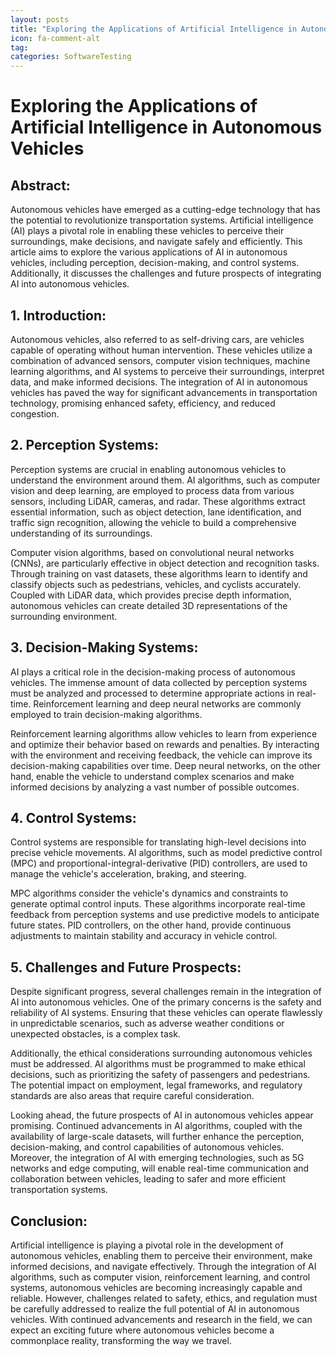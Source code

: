 ```yaml
---
layout: posts
title: "Exploring the Applications of Artificial Intelligence in Autonomous Vehicles"
icon: fa-comment-alt
tag:      
categories: SoftwareTesting
---
```



# Exploring the Applications of Artificial Intelligence in Autonomous Vehicles

## Abstract:

Autonomous vehicles have emerged as a cutting-edge technology that has the potential to revolutionize transportation systems. Artificial intelligence (AI) plays a pivotal role in enabling these vehicles to perceive their surroundings, make decisions, and navigate safely and efficiently. This article aims to explore the various applications of AI in autonomous vehicles, including perception, decision-making, and control systems. Additionally, it discusses the challenges and future prospects of integrating AI into autonomous vehicles.

## 1. Introduction:

Autonomous vehicles, also referred to as self-driving cars, are vehicles capable of operating without human intervention. These vehicles utilize a combination of advanced sensors, computer vision techniques, machine learning algorithms, and AI systems to perceive their surroundings, interpret data, and make informed decisions. The integration of AI in autonomous vehicles has paved the way for significant advancements in transportation technology, promising enhanced safety, efficiency, and reduced congestion.

## 2. Perception Systems:

Perception systems are crucial in enabling autonomous vehicles to understand the environment around them. AI algorithms, such as computer vision and deep learning, are employed to process data from various sensors, including LiDAR, cameras, and radar. These algorithms extract essential information, such as object detection, lane identification, and traffic sign recognition, allowing the vehicle to build a comprehensive understanding of its surroundings.

Computer vision algorithms, based on convolutional neural networks (CNNs), are particularly effective in object detection and recognition tasks. Through training on vast datasets, these algorithms learn to identify and classify objects such as pedestrians, vehicles, and cyclists accurately. Coupled with LiDAR data, which provides precise depth information, autonomous vehicles can create detailed 3D representations of the surrounding environment.

## 3. Decision-Making Systems:

AI plays a critical role in the decision-making process of autonomous vehicles. The immense amount of data collected by perception systems must be analyzed and processed to determine appropriate actions in real-time. Reinforcement learning and deep neural networks are commonly employed to train decision-making algorithms.

Reinforcement learning algorithms allow vehicles to learn from experience and optimize their behavior based on rewards and penalties. By interacting with the environment and receiving feedback, the vehicle can improve its decision-making capabilities over time. Deep neural networks, on the other hand, enable the vehicle to understand complex scenarios and make informed decisions by analyzing a vast number of possible outcomes.

## 4. Control Systems:

Control systems are responsible for translating high-level decisions into precise vehicle movements. AI algorithms, such as model predictive control (MPC) and proportional-integral-derivative (PID) controllers, are used to manage the vehicle's acceleration, braking, and steering.

MPC algorithms consider the vehicle's dynamics and constraints to generate optimal control inputs. These algorithms incorporate real-time feedback from perception systems and use predictive models to anticipate future states. PID controllers, on the other hand, provide continuous adjustments to maintain stability and accuracy in vehicle control.

## 5. Challenges and Future Prospects:

Despite significant progress, several challenges remain in the integration of AI into autonomous vehicles. One of the primary concerns is the safety and reliability of AI systems. Ensuring that these vehicles can operate flawlessly in unpredictable scenarios, such as adverse weather conditions or unexpected obstacles, is a complex task.

Additionally, the ethical considerations surrounding autonomous vehicles must be addressed. AI algorithms must be programmed to make ethical decisions, such as prioritizing the safety of passengers and pedestrians. The potential impact on employment, legal frameworks, and regulatory standards are also areas that require careful consideration.

Looking ahead, the future prospects of AI in autonomous vehicles appear promising. Continued advancements in AI algorithms, coupled with the availability of large-scale datasets, will further enhance the perception, decision-making, and control capabilities of autonomous vehicles. Moreover, the integration of AI with emerging technologies, such as 5G networks and edge computing, will enable real-time communication and collaboration between vehicles, leading to safer and more efficient transportation systems.

## Conclusion:

Artificial intelligence is playing a pivotal role in the development of autonomous vehicles, enabling them to perceive their environment, make informed decisions, and navigate effectively. Through the integration of AI algorithms, such as computer vision, reinforcement learning, and control systems, autonomous vehicles are becoming increasingly capable and reliable. However, challenges related to safety, ethics, and regulation must be carefully addressed to realize the full potential of AI in autonomous vehicles. With continued advancements and research in the field, we can expect an exciting future where autonomous vehicles become a commonplace reality, transforming the way we travel.